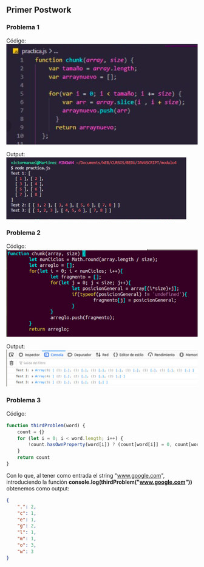 ## Primer Postwork

### Problema 1 
Código:
![alt text](https://github.com/devnull404/BEDU-PW/blob/main/PW01/assets/p1.png)

Output:
![alt text](https://github.com/devnull404/BEDU-PW/blob/main/PW01/assets/r1.png)

### Problema 2
Código:
![alt text](https://github.com/devnull404/BEDU-PW/blob/main/PW01/assets/p2.png)

Output:
![alt text](https://github.com/devnull404/BEDU-PW/blob/main/PW01/assets/r2.png)


### Problema 3
Código:

```javascript
function thirdProblem(word) {
    count = {}
    for (let i = 0; i < word.length; i++) {
        !count.hasOwnProperty(word[i]) ? (count[word[i]] = 0, count[word[i]] += 1): count[word[i]] += 1
    }
    return count
}
```

Con lo que, al tener como entrada el string "www.google.com", introduciendo la función **console.log(thirdProblem("www.google.com"))** obtenemos como output:

``` JSON
{
    ".": 2,
    "c": 1,
    "e": 1,
    "g": 2,
    "l": 1,
    "m": 1,
    "o": 3,
    "w": 3
}
```